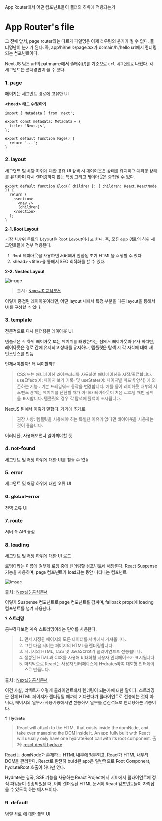 App Router에서 어떤 컴포넌트들이 폴더의 하위에 적용되는가

# App Router's file

그 전에 앞서, page router와는 다르게 파일명은 이제 라우팅의 분기가 될 수 없다. 폴더명만이 분기가 된다. 즉, app/hi/hello/page.tsx가 domain/hi/hello url에서 렌더링되는 컴포넌트이다.

Next.JS 팀은 url의 pathname에서 슬래쉬(/)를 기준으로 `url 세그먼트`로 나눴다. 각 세그먼트는 폴더명만이 올 수 있다.

### 1. page

페이지는 세그먼트 경로에 고유한 UI

**\<head> 태그 수정하기**

```tsx
import { Metadata } from 'next';

export const metadata: Metadata = {
  title: 'Next.js',
};

export default function Page() {
  return '...';
}
```

### 2. layout

세그먼트 및 해당 하위에 대한 공유 UI
탐색 시 레이아웃은 상태를 유지하고 대화형 상태를 유지하며 다시 렌더링하지 않는 특징
그리고 레이아웃은 중첩될 수 있다.

```tsx
export default function Blog({ children }: { children: React.ReactNode }) {
  return (
    <section>
      <nav />
      {children}
    </section>
  );
}
```

**2-1. Root Layout**

가장 최상위 루트의 Layout을 Root Layout이라고 한다. 즉, 모든 app 경로의 하위 세그먼트들에 전부 적용된다.

1. Root 레이아웃을 사용하면 서버에서 반환된 초기 HTML을 수정할 수 있다.
2. \<head> \<title>을 통해서 SEO 최적화를 할 수 있다.

**2-2. Nested Layout**

![image](https://nextjs.org/_next/image?url=%2Fdocs%2Flight%2Fnested-layouts-ui.png&w=1920&q=75&dpl=dpl_46ncsoiUzpeReYYC8yec1ZDMzFik)

> 출처 : [Next.JS 공식문서](https://nextjs.org/docs/app/building-your-application/routing/pages-and-layouts)

이렇게 중첩된 레이아웃이라면, 어떤 layout 내에서 특정 부분을 다른 layout을 통해서 UI를 구성할 수 있다.

### 3. template

전문적으로 다시 렌더링된 레이아웃 UI

템플릿은 각 하위 레이아웃 또는 페이지를 래핑한다는 점에서 레이아웃과 유사
하지만, 레이아웃은 경로 간에 유지되고 상태를 유지하나, 템플릿은 탐색 시 각 자식에 대해 새 인스턴스를 만듬

언제써야할까? 왜 써야할까?

> CSS 또는 애니메이션 라이브러리를 사용하여 애니메이션을 시작/종료합니다.
> useEffect(예: 페이지 보기 기록) 및 useState(예: 페이지별 피드백 양식) 에 의존하는 기능 .
> 기본 프레임워크 동작을 변경합니다. 예를 들어 레이아웃 내부의 서스펜스 경계는 페이지를 전환할 때가 아니라 레이아웃이 처음 로드될 때만 폴백을 표시합니다. 템플릿의 경우 각 탐색에 폴백이 표시됩니다.

NextJS 팀에서 이렇게 말했다. 거기에 추가로,

> 권장 사항: 템플릿을 사용해야 하는 특별한 이유가 없다면 레이아웃을 사용하는 것이 좋습니다.

이러니깐, 사용해보면서 알아봐야할 듯

### 4. not-found

세그먼트 및 해당 하위에 대한 UI를 찾을 수 없음

### 5. error

세그먼트 및 해당 하위에 대한 오류 UI

### 6. global-error

전역 오류 UI

### 7. route

서버 측 API 끝점

### 8. loading

세그먼트 및 해당 하위에 대한 UI 로드

로딩이라는 이름에 걸맞게 로딩 중에 렌더링할 컴포넌트에 해당한다. React Suspense 기능을 사용하며, page 컴포넌트가 load되는 동안 나타나는 컴포넌트

![image](https://nextjs.org/_next/image?url=%2Fdocs%2Flight%2Floading-overview.png&w=1920&q=75&dpl=dpl_46ncsoiUzpeReYYC8yec1ZDMzFik)

출처 : [NextJS 공식문서](https://nextjs.org/docs/app/building-your-application/routing/loading-ui-and-streaming#instant-loading-states)

이렇게 Suspense 컴포넌트로 page 컴포넌트를 감싸며, fallback props에 loading 컴포넌트를 넘겨 사용한다.

**? 스트리밍**

공부하다보면 계속 스트리밍이라는 단어를 사용한다.

> 1. 먼저 지정된 페이지의 모든 데이터를 서버에서 가져옵니다.
> 2. 그런 다음 서버는 페이지의 HTML을 렌더링합니다.
> 3. 페이지의 HTML, CSS 및 JavaScript가 클라이언트로 전송됩니다.
> 4. 생성된 HTML과 CSS를 사용해 비대화형 사용자 인터페이스가 표시됩니다.
> 5. 마지막으로 React는 사용자 인터페이스에 Hydrates하여 대화형 인터페이스로 만듭니다.

출처 : [NextJS 공식문서](https://nextjs.org/docs/app/building-your-application/routing/loading-ui-and-streaming#what-is-streaming)

이건 사실, 리액트가 어떻게 클라이언트에서 렌더링이 되는가에 대한 말이다.
스트리밍은 전체 HTML 페이지가 렌더링될 때까지 기다렸다가 클라이언트로 전송되는 것이 아니라, 페이지의 일부가 사용가능해지면 전송하여 일부를 점진적으로 렌더링하는 기능이다.

**? Hydrate**

> React will attach to the HTML that exists inside the domNode, and take over managing the DOM inside it. An app fully built with React will usually only have one hydrateRoot call with its root component.
> 출처: [react.dev의 hydrate](https://react.dev/reference/react-dom/client/hydrateRoot)

React는 domNode가 존재하는 HTML 내부에 첨부되고, React가 HTML 내부의 DOM을 관리한다.
React로 완전히 build된 app은 일반적으로 Root Component, hydrateRoot 호출이 하나만 있다.

Hydrate는 결국, SSR 기능을 사용하는 React Project에서 서버에서 클라이언트에 정적 파일들이 전송되었을 때, 이미 렌더링된 HTML 문서에 React 컴포넌트들이 자리잡을 수 있도록 하는 메서드이다.

### 9. default

병렬 경로 에 대한 폴백 UI
